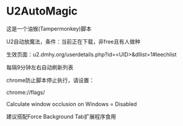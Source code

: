 # U2AutoMagic

这是一个油猴(Tampermonkey)脚本

U2自动放魔法，条件：当前正在下载，非free且有人做种

生效页面：u2.dmhy.org/userdetails.php?id=\<UID\>&dllist=1#leechlist
  
每隔9分钟左右自动刷新列表



chrome防止脚本停止执行，请设置：

chrome://flags/

Calculate window occlusion on Windows = Disabled

建议搭配Force Background Tab扩展程序食用
